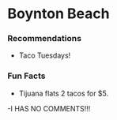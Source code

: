 # Boynton Beach

### Recommendations
- Taco Tuesdays!

### Fun Facts
- Tijuana flats 2 tacos for $5.

-I HAS NO COMMENTS!!!
